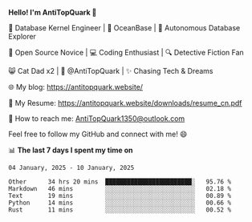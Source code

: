 
**Hello! I'm AntiTopQuark 👋**

🔧 Database Kernel Engineer | 🌊 OceanBase | 🤖 Autonomous Database Explorer

🌱 Open Source Novice | 💻 Coding Enthusiast | 🔍 Detective Fiction Fan

😸 Cat Dad x2 | 🎉 @AntiTopQuark | ✨ Chasing Tech & Dreams

🌐 My blog: https://antitopquark.website/

📄 My Resume: https://antitopquark.website/downloads/resume_cn.pdf

📧 How to reach me: AntiTopQuark1350@outlook.com

Feel free to follow my GitHub and connect with me! 😄

📊 **The last 7 days I spent my time on** 

<!--START_SECTION:waka-->
```text
04 January, 2025 - 10 January, 2025

Other      34 hrs 20 mins  ████████████████████████░   95.76 % 
Markdown   46 mins         ░░░░░░░░░░░░░░░░░░░░░░░░░   02.18 % 
Text       19 mins         ░░░░░░░░░░░░░░░░░░░░░░░░░   00.89 % 
Python     14 mins         ░░░░░░░░░░░░░░░░░░░░░░░░░   00.66 % 
Rust       11 mins         ░░░░░░░░░░░░░░░░░░░░░░░░░   00.52 %
```
<!--END_SECTION:waka-->


